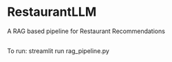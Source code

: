 # RestaurantLLM
A RAG based pipeline for Restaurant Recommendations

## 
To run:
streamlit run rag_pipeline.py
